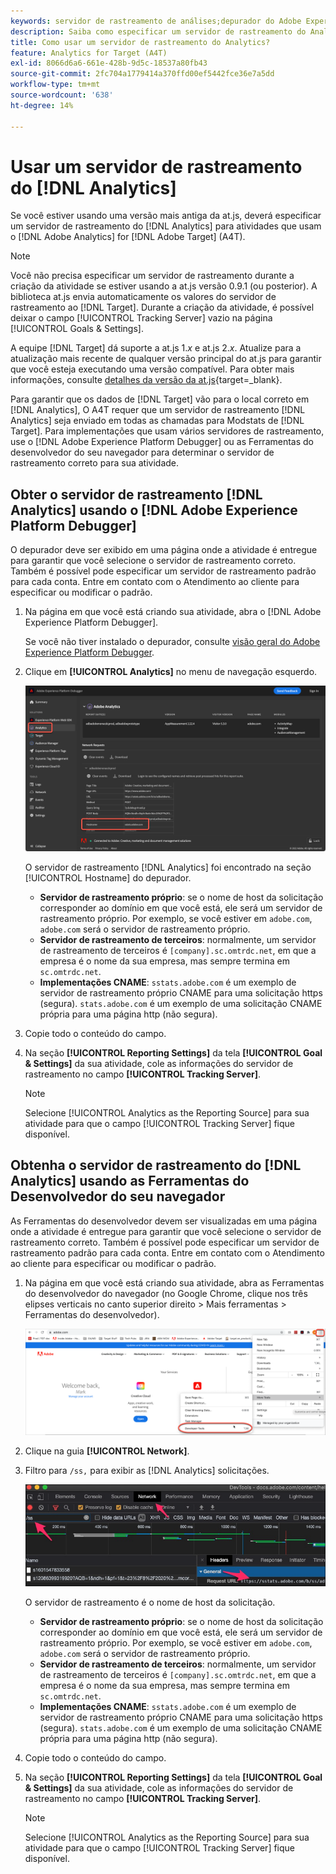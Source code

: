 ```yaml
---
keywords: servidor de rastreamento de análises;depurador do Adobe Experience Cloud;depurador do Adobe Experience Platform;fonte de relatórios;ferramentas do desenvolvedor
description: Saiba como especificar um servidor de rastreamento do Analytics para atividades que usam o Analytics for [!DNL Target] (A4T) se estiver usando uma versão mais antiga da at.js.
title: Como usar um servidor de rastreamento do Analytics?
feature: Analytics for Target (A4T)
exl-id: 8066d6a6-661e-428b-9d5c-18537a80fb43
source-git-commit: 2fc704a1779414a370ffd00ef5442fce36e7a5dd
workflow-type: tm+mt
source-wordcount: '638'
ht-degree: 14%

---
```


# Usar um servidor de rastreamento do [!DNL Analytics]

Se você estiver usando uma versão mais antiga da at.js, deverá especificar um servidor de rastreamento do [!DNL Analytics] para atividades que usam o [!DNL Adobe Analytics] for [!DNL Adobe Target] (A4T).

>[!NOTE]
>
>Você não precisa especificar um servidor de rastreamento durante a criação da atividade se estiver usando a at.js versão 0.9.1 (ou posterior). A biblioteca at.js envia automaticamente os valores do servidor de rastreamento ao [!DNL Target]. Durante a criação da atividade, é possível deixar o campo [!UICONTROL Tracking Server] vazio na página [!UICONTROL Goals & Settings].
>
>A equipe [!DNL Target] dá suporte a at.js 1.*x* e at.js 2.*x*. Atualize para a atualização mais recente de qualquer versão principal do at.js para garantir que você esteja executando uma versão compatível. Para obter mais informações, consulte [detalhes da versão da at.js](https://experienceleague.adobe.com/docs/target-dev/developer/client-side/at-js-implementation/target-atjs-versions.html?lang=pt-BR){target=_blank}.

Para garantir que os dados de [!DNL Target] vão para o local correto em [!DNL Analytics], O A4T requer que um servidor de rastreamento [!DNL Analytics] seja enviado em todas as chamadas para Modstats de [!DNL Target]. Para implementações que usam vários servidores de rastreamento, use o [!DNL Adobe Experience Platform Debugger] ou as Ferramentas do desenvolvedor do seu navegador para determinar o servidor de rastreamento correto para sua atividade.

## Obter o servidor de rastreamento [!DNL Analytics] usando o [!DNL Adobe Experience Platform Debugger]

O depurador deve ser exibido em uma página onde a atividade é entregue para garantir que você selecione o servidor de rastreamento correto. Também é possível pode especificar um servidor de rastreamento padrão para cada conta. Entre em contato com o Atendimento ao cliente para especificar ou modificar o padrão.

1. Na página em que você está criando sua atividade, abra o [!DNL Adobe Experience Platform Debugger].

   Se você não tiver instalado o depurador, consulte [visão geral do Adobe Experience Platform Debugger](https://experienceleague.adobe.com/docs/platform-learn/data-collection/debugger/overview.html?lang=pt-BR).

1. Clique em **[!UICONTROL Analytics]** no menu de navegação esquerdo.

   ![Imagem de Screen_DebuggerTrackServ](assets/Screen_DebuggerTrackServ.png)

   O servidor de rastreamento [!DNL Analytics] foi encontrado na seção [!UICONTROL Hostname] do depurador.

   * **Servidor de rastreamento próprio**: se o nome de host da solicitação corresponder ao domínio em que você está, ele será um servidor de rastreamento próprio. Por exemplo, se você estiver em `adobe.com`, `adobe.com` será o servidor de rastreamento próprio.
   * **Servidor de rastreamento de terceiros**: normalmente, um servidor de rastreamento de terceiros é `[company].sc.omtrdc.net`, em que a empresa é o nome da sua empresa, mas sempre termina em `sc.omtrdc.net`.
   * **Implementações CNAME**: `sstats.adobe.com` é um exemplo de servidor de rastreamento próprio CNAME para uma solicitação https (segura). `stats.adobe.com` é um exemplo de uma solicitação CNAME própria para uma página http (não segura).

1. Copie todo o conteúdo do campo.

1. Na seção **[!UICONTROL Reporting Settings]** da tela **[!UICONTROL Goal & Settings]** da sua atividade, cole as informações do servidor de rastreamento no campo **[!UICONTROL Tracking Server]**.

   >[!NOTE]
   >
   >Selecione [!UICONTROL Analytics as the Reporting Source] para sua atividade para que o campo [!UICONTROL Tracking Server] fique disponível.

## Obtenha o servidor de rastreamento do [!DNL Analytics] usando as Ferramentas do Desenvolvedor do seu navegador

As Ferramentas do desenvolvedor devem ser visualizadas em uma página onde a atividade é entregue para garantir que você selecione o servidor de rastreamento correto. Também é possível pode especificar um servidor de rastreamento padrão para cada conta. Entre em contato com o Atendimento ao cliente para especificar ou modificar o padrão.

1. Na página em que você está criando sua atividade, abra as Ferramentas do desenvolvedor do navegador (no Google Chrome, clique nos três elipses verticais no canto superior direito > Mais ferramentas > Ferramentas do desenvolvedor).

   ![ferramentas para desenvolvedores do Chrome](/help/main/c-integrating-target-with-mac/a4t/assets/chrome-dev-tools.png)

1. Clique na guia **[!UICONTROL Network]**.

1. Filtro para `/ss,` para exibir as [!DNL Analytics] solicitações.

   ![ferramentas para desenvolvedores do Chrome com /ss search](/help/main/c-integrating-target-with-mac/a4t/assets/chrome-search.png)

   O servidor de rastreamento é o nome de host da solicitação.

   * **Servidor de rastreamento próprio**: se o nome de host da solicitação corresponder ao domínio em que você está, ele será um servidor de rastreamento próprio. Por exemplo, se você estiver em `adobe.com`, `adobe.com` será o servidor de rastreamento próprio.
   * **Servidor de rastreamento de terceiros**: normalmente, um servidor de rastreamento de terceiros é `[company].sc.omtrdc.net`, em que a empresa é o nome da sua empresa, mas sempre termina em `sc.omtrdc.net`.
   * **Implementações CNAME**: `sstats.adobe.com` é um exemplo de servidor de rastreamento próprio CNAME para uma solicitação https (segura). `stats.adobe.com` é um exemplo de uma solicitação CNAME própria para uma página http (não segura).

1. Copie todo o conteúdo do campo.

1. Na seção **[!UICONTROL Reporting Settings]** da tela **[!UICONTROL Goal & Settings]** da sua atividade, cole as informações do servidor de rastreamento no campo **[!UICONTROL Tracking Server]**.

   >[!NOTE]
   >
   >Selecione [!UICONTROL Analytics as the Reporting Source] para sua atividade para que o campo [!UICONTROL Tracking Server] fique disponível.
